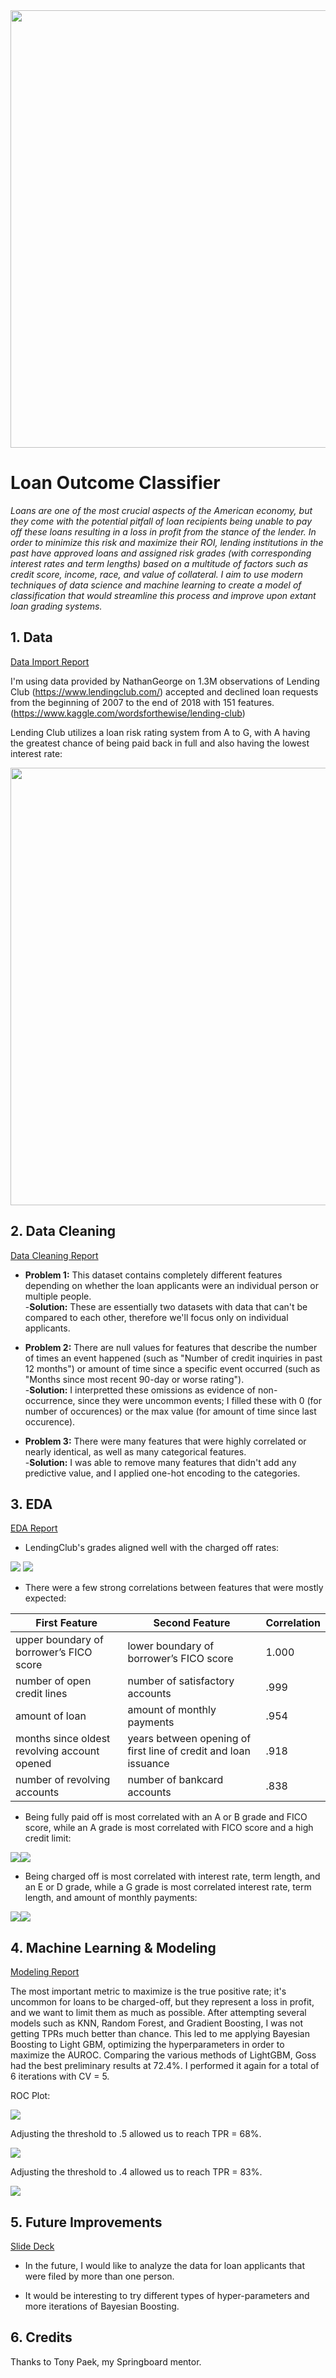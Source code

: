 <img src="https://www.picpedia.org/highway-signs/images/loan.jpg" width="700">

# Loan Outcome Classifier

*Loans are one of the most crucial aspects of the American economy, but they come with the potential pitfall of loan recipients being unable to pay off these loans resulting in a loss in profit from the stance of the lender.  In order to minimize this risk and maximize their ROI, lending institutions in the past have approved loans and assigned risk grades (with corresponding interest rates and term lengths) based on a multitude of factors such as credit score, income, race, and value of collateral.  I aim to use modern techniques of data science and machine learning to create a model of classification that would streamline this process and improve upon extant loan grading systems.*


## 1. Data

[Data Import Report](./1.%20Import_Data/Import_Data.ipynb)

I'm using data provided by NathanGeorge on 1.3M observations of Lending Club (https://www.lendingclub.com/) accepted and declined loan requests from the beginning of 2007 to the end of 2018 with 151 features.  (https://www.kaggle.com/wordsforthewise/lending-club)  

Lending Club utilizes a loan risk rating system from A to G, with A having the greatest chance of being paid back in full and also having the lowest interest rate:

<img src="https://www.moneycrashers.com/wp-content/uploads/2015/04/reward-risk.png" width="700">


## 2. Data Cleaning 

[Data Cleaning Report](./2.%20Data_Cleaning/Data_Cleaning.ipynb)

* **Problem 1:** This dataset contains completely different features depending on whether the loan applicants were an individual person or multiple people.  
-**Solution:** These are essentially two datasets with data that can't be compared to each other, therefore we'll focus only on individual applicants.

* **Problem 2:** There are null values for features that describe the number of times an event happened (such as "Number of credit inquiries in past 12 months") or amount of time since a specific event occurred (such as "Months since most recent 90-day or worse rating").  
 -**Solution:** I interpretted these omissions as evidence of non-occurrence, since they were uncommon events; I filled these with 0 (for number of occurences) or the max value (for amount of time since last occurence).

* **Problem 3:** There were many features that were highly correlated or nearly identical, as well as many categorical features.  
-**Solution:** I was able to remove many features that didn't add any predictive value, and I applied one-hot encoding to the categories.


## 3. EDA

[EDA Report](./3.%20EDA/EDA.ipynb)

* LendingClub's grades aligned well with the charged off rates:

![](./6.%20Readme/outcome_by_grade.png)
![](./6.%20Readme/outcome_by_grade_table.png)

* There were a few strong correlations between features that were mostly expected:

First Feature | Second Feature | Correlation
------------ | ------------- | -------------
upper boundary of borrower’s FICO score | lower boundary of borrower’s FICO score | 1.000
number of open credit lines  | number of satisfactory accounts | .999
amount of loan  | amount of monthly payments | .954
months since oldest revolving account opened  | years between opening of first line of credit and loan issuance | .918
number of revolving accounts  | number of bankcard accounts | .838

* Being fully paid off is most correlated with an A or B grade and FICO score, while an A grade is most correlated with FICO score and a high credit limit:

![](./6.%20Readme/fully_paid_corr.png)![](./6.%20Readme/grade_A_corr.png)

* Being charged off is most correlated with interest rate, term length, and an E or D grade, while a G grade is most correlated interest rate, term length, and amount of monthly payments:

![](./6.%20Readme/charged_off_corr.png)![](./6.%20Readme/grade_G_corr.png)


## 4. Machine Learning & Modeling

[Modeling Report](./4.%20Modeling/Modeling.ipynb)

The most important metric to maximize is the true positive rate; it's uncommon for loans to be charged-off, but they represent a loss in profit, and we want to limit them as much as possible.  After attempting several models such as KNN, Random Forest, and Gradient Boosting, I was not getting TPRs much better than chance.  This led to me applying Bayesian Boosting to Light GBM, optimizing the hyperparameters in order to maximize the AUROC.  Comparing the various methods of LightGBM, Goss had the best preliminary results at 72.4%.  I performed it again for a total of 6 iterations with CV = 5.  

ROC Plot:

![](./6.%20Readme/roc_plot.png)

Adjusting the threshold to .5 allowed us to reach TPR = 68%.

![](./6.%20Readme/conf_matrix0.png)

Adjusting the threshold to .4 allowed us to reach TPR = 83%.

![](./6.%20Readme/conf_matrix1.png)


## 5. Future Improvements

[Slide Deck](./5.%20Presentation/slide_deck.pdf)

* In the future, I would like to analyze the data for loan applicants that were filed by more than one person.

* It would be interesting to try different types of hyper-parameters and more iterations of Bayesian Boosting.


## 6. Credits

Thanks to Tony Paek, my Springboard mentor. 
